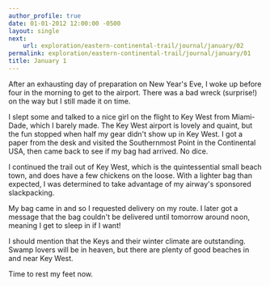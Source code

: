 ```yaml
---
author_profile: true
date: 01-01-2012 12:00:00 -0500
layout: single
next:
    url: exploration/eastern-continental-trail/journal/january/02
permalink: exploration/eastern-continental-trail/journal/january/01
title: January 1
---
```

After an exhausting day of preparation on New Year's Eve, I woke up before four in the morning to get to the airport. There was a bad wreck (surprise!) on the way but I still made it on time.

I slept some and talked to a nice girl on the flight to Key West from Miami-Dade, which I barely made. The Key West airport is lovely and quaint, but the fun stopped when half my gear didn't show up in Key West. I got a paper from the desk and visited the Southernmost Point in the Continental USA, then came back to see if my bag had arrived. No dice.

I continued the trail out of Key West, which is the quintessential small beach town, and does have a few chickens on the loose. With a lighter bag than expected, I was determined to take advantage of my airway's sponsored slackpacking.

My bag came in and so I requested delivery on my route. I later got a message that the bag couldn't be delivered until tomorrow around noon, meaning I get to sleep in if I want!

I should mention that the Keys and their winter climate are outstanding. Swamp lovers will be in heaven, but there are plenty of good beaches in and near Key West.

Time to rest my feet now.